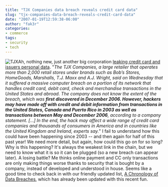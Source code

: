 ```yaml
---
title: "TJX Companies data breach reveals credit card data"
slug: "tjx-companies-data-breach-reveals-credit-card-data"
date: "2007-01-19T12:59:38-06:00"
author: "fak3r"
categories:
- commerce
tags:
- security
- tech
---
```


![TJX](http://fak3r.com/wp-content/uploads/2007/01/rtemagicc_tjx.jpg)Ah, nothing new, just another big corporation [leaking credit card and issuers personal data](http://www2.csoonline.com/blog_view.html?CID=28255).  "_The TJX Companies, a large retailer that operates more than 2,000 retail stores under brands such as Bob’s Stores, HomeGoods, Marshalls, T.J. Maxx and A.J. Wright, said on Wednesday that it suffered a massive computer breach on a portion of its network that handles credit card, debit card, check and merchandise transactions in the United States and abroad. The company does not know the extent of the breach, which was **first discovered in December 2006. However, hackers may have made off with credit and debit information from transactions in the United States, Canada and Puerto Rico in 2003 as well as transactions between May and December 2006**, according to a company statement. [...] In the end, the hack may affect a wide range of credit card companies and thousands of consumers in America and in countries like the United Kingdom and Ireland, experts say._"  I fail to understand  how this could have been happening since 2003 -- and then again for half of this past year!  We need more detail, but again, how could this go on for so long?  Why is this happening?  It's always the weakest link in the chain, but we need to know what it is so it can be plugged (so a new breach can appear later).  A losing battle?  Me thinks online payment and CC only transactions are only making things worse thanks to security that is bought by a company, instead of developed and understood in house. Seems like a good time to check back in with our friendly updated list, [A Chronology of Data Breaches](http://www.privacyrights.org/ar/ChronDataBreaches.htm), which has already been updated with this recent fun.
